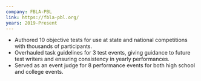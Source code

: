 ```yaml
---
company: FBLA-PBL
link: https://fbla-pbl.org/
years: 2019-Present
---
```


* Authored 10 objective tests for use at state and national competitions with thousands of participants.
* Overhauled task guidelines for 3 test events, giving guidance to future test writers and ensuring consistency in yearly performances.
* Served as an event judge for 8 performance events for both high school and college events.
